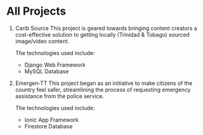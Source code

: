 # All Projects

1. Carib Source
   This project is geared towards bringing content creators a cost-effective solution to getting locally (Trinidad & Tobago) sourced image/video content.

   The technologies used include:
   * Django Web Framework
   * MySQL Database

2. Emergen-TT
   This project began as an initiative to make citizens of the country feel safer, streamlining the process of requesting emergency assistance from the police service.

   The technologies used include:
   * Ionic App Framework
   * Firestore Database